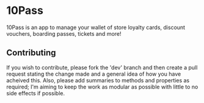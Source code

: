 # 10Pass
10Pass is an app to manage your wallet of store loyalty cards, discount vouchers, boarding passes, tickets and more!
## Contributing
If you wish to contribute, please fork the 'dev' branch and then create a pull request stating the change made and a general idea of how you have acheived this. Also, please add summaries to methods and properties as required; I'm aiming to keep the work as modular as possible with little to no side effects if possible.

